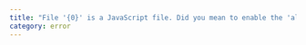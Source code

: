 ```yaml
---
title: "File '{0}' is a JavaScript file. Did you mean to enable the 'allowJs' option?"
category: error
---
```

